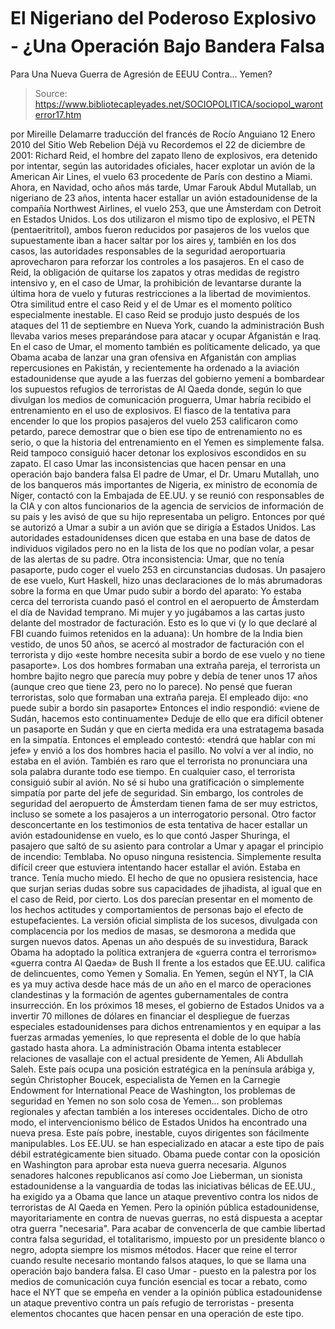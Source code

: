 # El Nigeriano del Poderoso Explosivo - ¿Una Operación Bajo Bandera Falsa 
Para Una Nueva Guerra de Agresión de EEUU Contra... Yemen?

> Source: https://www.bibliotecapleyades.net/SOCIOPOLITICA/sociopol_waronterror17.htm

por Mireille Delamarre
traducción del
francés de Rocío Anguiano
12 Enero 2010
del Sitio Web
Rebelion
Déjà vu
Recordemos el 22 de diciembre de 2001: Richard Reid, el hombre del zapato
lleno de explosivos, era detenido por intentar, según las autoridades
oficiales, hacer explotar un avión de la American Air Lines, el vuelo 63
procedente de París con destino a Miami.
Ahora, en Navidad, ocho años más
tarde, Umar Farouk Abdul Mutallab, un nigeriano de 23 años, intenta hacer
estallar un avión estadounidense de la compañía Northwest Airlines, el vuelo
253, que une Ámsterdam con Detroit en Estados Unidos.
Los dos utilizaron el mismo tipo de explosivo, el PETN (pentaeritritol),
ambos fueron reducidos por pasajeros de los vuelos que supuestamente iban a
hacer saltar por los aires y, también en los dos casos, las autoridades
responsables de la seguridad aeroportuaria aprovecharon para reforzar los
controles a los pasajeros.
En el caso de Reid, la obligación de quitarse los
zapatos y otras medidas de registro intensivo y, en el caso de Umar, la
prohibición de levantarse durante la última hora de vuelo y futuras
restricciones a la libertad de movimientos.
Otra similitud entre el caso Reid y el de Umar es el momento político
especialmente inestable. El caso Reid se produjo justo después de los
ataques del 11 de septiembre en Nueva York, cuando la
administración Bush
llevaba varios meses preparándose para atacar y ocupar Afganistán e Iraq.
En
el caso de Umar, el momento también es políticamente delicado, ya que Obama
acaba de lanzar una gran ofensiva en Afganistán con amplias repercusiones en
Pakistán, y recientemente ha ordenado a la aviación estadounidense que ayude
a las fuerzas del gobierno yemení a bombardear los supuestos refugios de
terroristas de Al Qaeda donde, según lo que divulgan los medios de
comunicación proguerra, Umar habría recibido el entrenamiento en el uso de
explosivos.
El fiasco de la tentativa para encender lo que los propios pasajeros del
vuelo 253 calificaron como petardo, parece demostrar que o bien ese tipo
de entrenamiento no es serio, o que la historia del entrenamiento en el
Yemen es simplemente falsa.
Reid tampoco consiguió hacer detonar los
explosivos escondidos en su zapato.
El caso Umar
las inconsistencias que hacen pensar en una operación
bajo bandera falsa
El padre de Umar, el Dr. Umaru Mutallah, uno de los banqueros más
importantes de Nigeria, ex ministro de economía de Níger, contactó con la
Embajada de EE.UU. y se reunió con responsables de la CIA y con altos
funcionarios de la agencia de servicios de información de su país y les
avisó de que su hijo representaba un peligro.
Entonces por qué se autorizó a Umar a subir a un avión que se dirigía a Estados Unidos. Las autoridades
estadounidenses dicen que estaba en una base de datos de individuos
vigilados pero no en la lista de los que no podían volar, a pesar de las
alertas de su padre.
Otra inconsistencia: Umar, que no tenía pasaporte, pudo coger el vuelo 253
en circunstancias dudosas. Un pasajero de ese vuelo, Kurt Haskell, hizo unas
declaraciones de lo más abrumadoras sobre la forma en que Umar pudo subir a
bordo del aparato:
Yo estaba cerca del terrorista cuando pasó el control en el aeropuerto de
Ámsterdam el día de Navidad temprano. Mi mujer y yo jugábamos a las cartas
justo delante del mostrador de facturación.
Esto es lo que vi (y lo que
declaré al FBI cuando fuimos retenidos en la aduana):
Un hombre de la India bien vestido, de unos 50 años, se acercó al mostrador
de facturación con el terrorista y dijo «este hombre necesita subir a bordo
de ese vuelo y no tiene pasaporte».
Los dos hombres formaban una extraña
pareja, el terrorista un hombre bajito negro que parecía muy pobre y debía
de tener unos 17 años (aunque creo que tiene 23, pero no lo parece). No
pensé que fueran terroristas, solo que formaban una extraña pareja.
El
empleado dijo:
«no puede subir a bordo sin pasaporte»
Entonces el indio
respondió:
«viene de Sudán, hacemos esto continuamente»
Deduje de ello que
era difícil obtener un pasaporte en Sudán y que en cierta medida era una
estratagema basada en la simpatía. Entonces el empleado contestó: «tendrá
que hablar con mi jefe» y envió a los dos hombres hacia el pasillo. No volví
a ver al indio, no estaba en el avión. También es raro que el terrorista no
pronunciara una sola palabra durante todo ese tiempo.
En cualquier caso, el
terrorista consiguió subir al avión. No sé si hubo una gratificación o
simplemente simpatía por parte del jefe de seguridad.
Sin embargo, los controles de seguridad del aeropuerto de Ámsterdam tienen
fama de ser muy estrictos, incluso se somete a los pasajeros a un
interrogatorio personal.
Otro factor desconcertante en los testimonios de esta tentativa de hacer
estallar un avión estadounidense en vuelo, es lo que contó Jasper Shuringa,
el pasajero que saltó de su asiento para controlar a Umar y apagar el
principio de incendio:
Temblaba. No opuso ninguna resistencia. Simplemente resulta difícil creer
que estuviera intentando hacer estallar el avión. Estaba en trance. Tenía
mucho miedo.
El hecho de que no opusiera resistencia, hace que surjan serias dudas sobre
sus capacidades de jihadista, al igual que en el caso de Reid, por cierto.
Los dos parecían presentar en el momento de los hechos actitudes y
comportamientos de personas bajo el efecto de estupefacientes.
La versión oficial simplista de los sucesos, divulgada con complacencia por
los medios de masas, se desmorona a medida que surgen nuevos datos.
Apenas un año después de su investidura,
Barack Obama ha adoptado la
política extranjera de «guerra contra el terrorismo» «guerra contra Al
Qaeda» de
Bush II frente a los estados que EE.UU. califica de delincuentes,
como Yemen y Somalia.
En Yemen, según el NYT, la CIA es ya muy activa desde hace más de un año en
el marco de operaciones clandestinas y la formación de agentes
gubernamentales de contra insurrección. En los próximos 18 meses, el
gobierno de Estados Unidos va a invertir 70 millones de dólares en financiar
el despliegue de fuerzas especiales estadounidenses para dichos
entrenamientos y en equipar a las fuerzas armadas yemeníes, lo que
representa el doble de lo que había gastado hasta ahora.
La administración Obama intenta establecer relaciones de vasallaje con el
actual presidente de Yemen, Ali Abdullah Saleh.
Este país ocupa una posición
estratégica en la península arábiga y, según Christopher Boucek,
especialista de Yemen en la Carnegie Endowment for International Peace de
Washington,
los problemas de seguridad en Yemen no son solo cosa de Yemen...
son problemas regionales y afectan también a los intereses occidentales.
Dicho de otro modo, el intervencionismo bélico de Estados Unidos ha
encontrado una nueva presa. Este país pobre, inestable, cuyos dirigentes son
fácilmente manipulables.
Los EE.UU. se han especializado en atacar a este tipo de país débil
estratégicamente bien situado.
Obama puede contar con la oposición en Washington para aprobar esta nueva
guerra necesaria. Algunos senadores halcones republicanos así como Joe
Lieberman, un sionista estadounidense a la vanguardia de todas las
iniciativas bélicas de EE.UU., ha exigido ya a Obama que lance un ataque
preventivo contra los nidos de terroristas de Al Qaeda en Yemen.
Pero la opinión pública estadounidense, mayoritariamente en contra de nuevas
guerras, no está dispuesta a aceptar otra guerra "necesaria".
Para acabar de
convencerla de que cambie libertad contra falsa seguridad, el totalitarismo,
impuesto por un presidente blanco o negro, adopta siempre los mismos métodos.
Hacer que reine el terror cuando resulte necesario montando falsos ataques,
lo que se llama una operación bajo bandera falsa.
El caso Umar - puesto en la palestra por los medios de comunicación cuya
función esencial es tocar a rebato, como hace el NYT que se empeña en vender
a la opinión pública estadounidense un ataque preventivo contra un país
refugio de terroristas - presenta elementos chocantes que hacen pensar en
una operación de este tipo.
